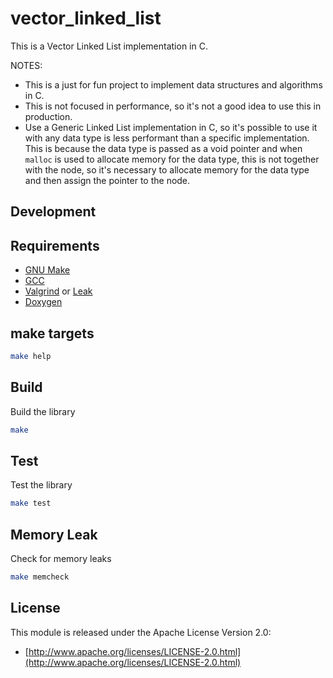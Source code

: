 # vector_linked_list

This is a Vector Linked List implementation in C.

NOTES:

+ This is a just for fun project to implement data structures and algorithms in C.
+ This is not focused in performance, so it's not a good idea to use this in production.
+ Use a Generic Linked List implementation in C, so it's possible to use it with any data type is less performant than a specific implementation.  This is because the data type is passed as a void pointer and when `malloc` is used to allocate memory for the data type, this is not together with the node, so it's necessary to allocate memory for the data type and then assign the pointer to the node.

## Development

## Requirements

+ [GNU Make](https://www.gnu.org/software/make/)
+ [GCC](https://gcc.gnu.org/)
+ [Valgrind](https://www.valgrind.org/) or [Leak](https://developer.apple.com/library/archive/documentation/Performance/Conceptual/ManagingMemory/Articles/FindingLeaks.html)
+ [Doxygen](http://www.doxygen.nl/)

## make targets

```bash
make help
```

## Build

Build the library

```bash
make
```

## Test

Test the library

```bash
make test
```

## Memory Leak

Check for memory leaks

```bash
make memcheck
```

## License

This module is released under the Apache License Version 2.0:

+ [http://www.apache.org/licenses/LICENSE-2.0.html](http://www.apache.org/licenses/LICENSE-2.0.html)
